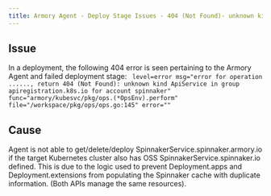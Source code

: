 ```yaml
---
title: Armory Agent - Deploy Stage Issues - 404 (Not Found)- unknown kind ApiService in APIService ...
---
```


## Issue
In a deployment, the following 404 error is seen pertaining to the Armory Agent and failed deployment stage:
``` level=error msg="error for operation ......, return 404 (Not Found): unknown kind ApiService in group apiregistration.k8s.io for account spinnaker" func="armory/kubesvc/pkg/ops.(*OpsEnv).perform" file="/workspace/pkg/ops/ops.go:145" error=""```


## Cause
Agent is not able to get/delete/deploy SpinnakerService.spinnaker.armory.io if the target Kubernetes cluster also has OSS SpinnakerService.spinnaker.io defined. This is due to the logic used to prevent Deployment.apps and Deployment.extensions from populating the Spinnaker cache with duplicate information. (Both APIs manage the same resources). 


